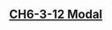 ## [CH6-3-12 Modal][1]

<img src="https://i.imgur.com/DG78vkF.png" title="" />


[1]:https://getbootstrap.com/docs/4.3/components/modal/